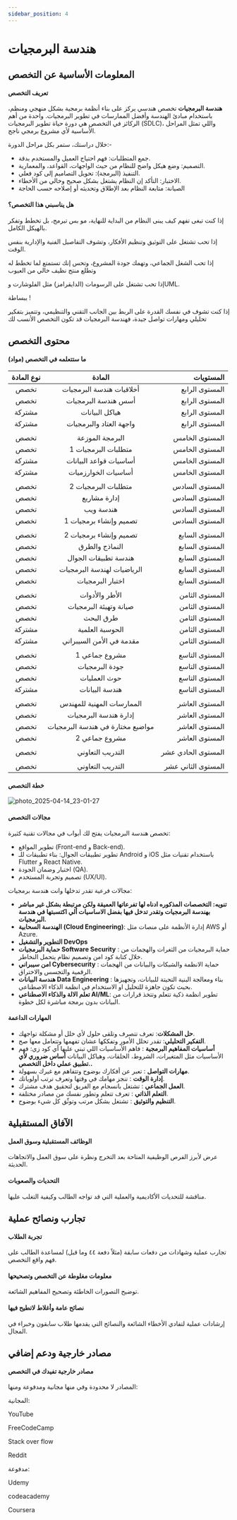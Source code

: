 ```yaml
---
sidebar_position: 4
---
```


# هندسة البرمجيات

## المعلومات الأساسية عن التخصص
#### تعريف التخصص 
**هندسة البرمجيات** تخصص هندسي يركز على بناء أنظمة برمجية بشكل منهجي ومنظم، باستخدام مبادئ الهندسة وأفضل الممارسات في تطوير البرمجيات.
واحدة من أهم الركائز في التخصص هي دورة حياة تطوير البرمجيات (SDLC)، واللي تمثل المراحل الأساسية لأي مشروع برمجي ناجح.

خلال دراستك، ستمر بكل مراحل الدورة:-
- جمع المتطلبات: فهم احتياج العميل والمستخدم بدقة.
-	التصميم: وضع هيكل واضح للنظام من حيث الواجهات، القواعد، والمعمارية.
-	التنفيذ (البرمجة): تحويل التصاميم إلى كود فعلي.
-	الاختبار: التأكد إن النظام يشتغل بشكل صحيح وخالي من الأخطاء.
-	الصيانة: متابعة النظام بعد الإطلاق وتحديثه أو إصلاحه حسب الحاجة

#### هل يناسبني هذا التخصص؟  
إذا كنت تبغى تفهم كيف يبنى النظام من البداية للنهاية، مو بس تبرمج، بل تخطط وتفكر بالهيكل الكامل.
 
إذا تحب تشتغل على التوثيق وتنظيم الأفكار، وتشوف التفاصيل الفنية والإدارية بنفس الوقت.
 
إذا تحب الشغل الجماعي، وتهمك جودة المشروع، وتحس إنك تستمتع لما تخطط له وتطلع منتج نظيف خالي من العيوب
 
إذا تحب تشتغل على الرسومات (الدايقرامز) مثل الفلوشارت وUML.

ببساطة ! 

إذا كنت تشوف في نفسك القدرة على الربط بين الجانب التقني والتنظيمي، وتتميز بتفكير تحليلي ومهارات تواصل جيدة، فهندسة البرمجيات قد تكون التخصص الأنسب لك


## محتوى التخصص
#### ما ستتعلمه في التخصص (مواد)  

| نوع المادة        |  المادة            | المستويات  |
| :-------------: |:-------------:| -----:|
| تخصص     | أخلاقيات هندسة البرمجيات | المستوى الرابع |
| تخصص     | أسس هندسة البرمجيات | المستوى الرابع |
| مشتركة     | هياكل البيانات | المستوى الرابع |
| مشتركة     | واجهة العتاد والبرمجيات | المستوى الرابع |
|  || |
| تخصص     | البرمجة الموزعة | المستوى الخامس |
| تخصص     | متطلبات البرمجيات 1 | المستوى الخامس |
| مشتركة     | أساسيات قواعد البيانات| المستوى الخامس |
| مشتركة     | أساسيات الخوارزميات | المستوى الخامس |
|  || |
| تخصص     | متطلبات البرمجيات 2 | المستوى السادس |
| تخصص     | إدارة مشاريع | المستوى السادس |
| تخصص     | هندسة ويب | المستوى السادس |
| تخصص     | تصميم وإنشاء برمجيات 1 | المستوى السادس |
|  || |
| تخصص     | تصميم وإنشاء برمجيات 2 | المستوى السابع |
| تخصص     |النماذج والطرق | المستوى السابع |
| تخصص     | هندسة تطبيقات الجوال | المستوى السابع |
| تخصص     | الرياضيات لهندسة البرمجيات | المستوى السابع |
| تخصص     | اختبار البرمجيات | المستوى السابع |
|  || |
| تخصص     | الأطر والأدوات | المستوى الثامن |
| تخصص     | صيانة وتهيئة البرمجيات | المستوى الثامن |
| تخصص     | طرق البحث | المستوى الثامن |
| مشتركة     | الحوسبة العلمية | المستوى الثامن |
| مشتركة     | مقدمة في الأمن السيبراني | المستوى الثامن |
|  || |
| تخصص     | مشروع جماعي 1 | المستوى التاسع |
| تخصص     | جودة البرمجيات | المستوى التاسع |
| تخصص     | حوث العمليات | المستوى التاسع |
| مشتركة     | هندسة البيانات | المستوى التاسع |
|  || |
| تخصص     | الممارسات المهنية للمهندس | المستوى العاشر |
| تخصص     | إدارة هندسة البرمجيات | المستوى العاشر |
| تخصص     | مواضيع مختارة في هندسة البرمجيات | المستوى العاشر |
| تخصص     | مشروع جماعي 2 | المستوى العاشر |
|  || |
| تخصص     | التدريب التعاوني | المستوى الحادي عشر |
|  || |
| تخصص     | التدريب التعاوني | المستوى الثاني عشر |

#### خطة التخصص  
 ![photo_2025-04-14_23-01-27](https://github.com/user-attachments/assets/ad64af46-8413-44c4-a4c2-884062cf292a)


#### مجالات التخصص  
تخصص هندسة البرمجيات يفتح لك أبواب في مجالات تقنية كثيرة:

 - تطوير المواقع (Front-end و Back-end).
 - تطوير تطبيقات الجوال: بناء تطبيقات للـ Android و iOS باستخدام تقنيات مثل Flutter و React Native.
 - اختبار وضمان الجودة (QA).
 - تصميم وتجربة المستخدم (UX/UI).

مجالات فرعية تقدر تدخلها وانت هندسة برمجيات:
* **تنويه: التخصصات المذكوره ادناه لها تفرعاتها العميقة ولكن مرتبطة بشكل غير مباشر بهندسة البرمجيات وتقدر تدخل فيها بفضل الاساسيات ألي اكتسبتها في هندسة البرمجيات.**
* **الهندسة السحابية (Cloud Engineering)**: إدارة الأنظمة على منصات مثل AWS أو Azure.
* **التطوير والتشغيل DevOps**
* **حماية البرمجيات Software Security** : حماية البرمجيات من الثغرات والهجمات من خلال كتابة كود امن وتصميم نظام يتحمل النخاطر.
* **امن سيبراني Cybersecurity** : حماية الانظمة والشبكات والبيانات من الهجمات الرقمية والتجسس والاختراق.
* **هندسة البيانات Data Engineering** : بناء ومعالجة البنية التحيتة للبيانات، وتجهيزها بحيث تكون جاهزة للتحليل او الاستخدام في انظمة الذكاء الاصطناعي.
* **تعلم الالة والذكاء الاصطناعي AI/ML**: تطوير انظمة ذكية تتعلم وتتخذ قرارات من البيانات بدون برمجة مباشرة لكل خطوة.


#### المهارات الداعمة  
* **حل المشكلات**: تعرف تتصرف وتلقى حلول لأي خلل أو مشكلة تواجهك.
* **التفكير التحليلي**: تقدر تحلل الأمور وتفككها عشان تفهمها وتتعامل معها صح.
* **أساسيات المفاهيم البرمجية** : فاهم الأساسيات اللي تبني عليها أي كود زي: فهم الأساسيات مثل المتغيرات، الشروط، الحلقات، وهياكل البيانات **أساس ضروري لأي تطبيق عملي داخل التخصص..**
* **مهارات التواصل** : تعبر عن أفكارك بوضوح وتتفاهم مع غيرك بسهولة.
* **إدارة الوقت** : تنجز مهامك في وقتها وتعرف ترتب أولوياتك.
* **العمل الجماعي** : تشتغل بانسجام مع الفريق لتحقيق هدف مشترك.
* **التعلم الذاتي** : تعرف تتعلم وتطور نفسك من مصادر مختلفة.
* **التنظيم والتوثيق** : تشتغل بشكل مرتب وتوثّق كل شيء بوضوح.



## الآفاق المستقبلية
#### الوظائف المستقبلية وسوق العمل  
عرض لأبرز الفرص الوظيفية المتاحة بعد التخرج ونظرة على سوق العمل والاتجاهات الحديثة.

#### التحديات والصعوبات  
مناقشة للتحديات الأكاديمية والعملية التي قد تواجه الطالب وكيفية التغلب عليها.

## تجارب ونصائح عملية
#### تجربة الطلاب  
تجارب عملية وشهادات من دفعات سابقة (مثلاً دفعة ٤٤ وما قبل) لمساعدة الطالب على فهم واقع التخصص.

#### معلومات مغلوطة عن التخصص وتصحيحها  
توضيح التصورات الخاطئة وتصحيح المفاهيم الشائعة.

#### نصائح عامة وأغلاط لاتطيح فيها  
إرشادات عملية لتفادي الأخطاء الشائعة والنصائح التي يقدمها طلاب سابقون وخبراء في المجال.

## مصادر خارجية ودعم إضافي
#### مصادر خارجية تفيدك في التخصص  
المصادر لا محدودة وفي منها مجانية ومدفوعة ومنها:

المجانية:

YouTube 

FreeCodeCamp

Stack over flow

Reddit

مدفوعة:

Udemy

codeacademy

Coursera  

